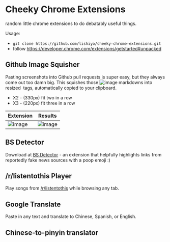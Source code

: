 Cheeky Chrome Extensions
=======

random little chrome extensions to do debatably useful things.

Usage: 
- `git clone https://github.com/lishiyo/cheeky-chrome-extensions.git`
- follow https://developer.chrome.com/extensions/getstarted#unpacked

## Github Image Squisher

Pasting screenshots into Github pull requests is super easy, but they always come out too damn big. This squishes those ![image](github-image-url.png) markdowns into resized <image> tags, automatically copied to your clipboard.

- X2 - (330px) fit two in a row
- X3 - (220px) fit three in a row

Extension | Results
--- | ---
![image](https://user-images.githubusercontent.com/7489058/33798667-d569a236-dcea-11e7-9a33-9ac6fe066124.png) | ![image](https://user-images.githubusercontent.com/7489058/33798703-700e6420-dceb-11e7-827e-c6bcb9d36218.png)


## BS Detector

Download at [BS Detector](https://github.com/lishiyo/bs-detector.git) - an extension that helpfully highlights links from reportedly fake news sources with a poop emoji :) 

## /r/listentothis Player

Play songs from [/r/listentothis](https://www.reddit.com/r/listentothis/) while browsing any tab. 


## Google Translate

Paste in any text and translate to Chinese, Spanish, or English.

## Chinese-to-pinyin translator